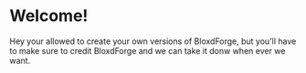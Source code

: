 # Welcome!
Hey your allowed to create your own versions of BloxdForge, but you'll have to make sure to credit BloxdForge and we can take it donw when ever we want.
